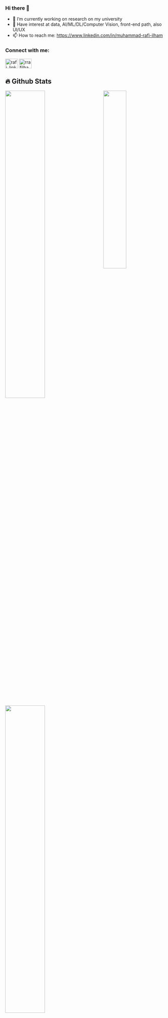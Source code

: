 ### Hi there 👋

- 🔭 I’m currently working on research on my university
- 🌱 Have interest at data, AI/ML/DL/Computer Vision, front-end path, also UI/UX
- 📫 How to reach me: https://www.linkedin.com/in/muhammad-rafi-ilham

<h3 align="left">Connect with me:</h3>
<p align="left">
<a href="https://www.linkedin.com/in/muhammad-rafi-ilham-4b30b522b/" target="_blank"><img align="center" src="https://raw.githubusercontent.com/rahuldkjain/github-profile-readme-generator/master/src/images/icons/Social/linked-in-alt.svg" alt="rafi_linkedin" height="30" width="40" /></a>
<a href="https://www.instagram.com/rrafilham/" target="_blank"><img align="center" src="https://raw.githubusercontent.com/rahuldkjain/github-profile-readme-generator/master/src/images/icons/Social/instagram.svg" alt="rrafilham" height="30" width="40" /></a>
</p>

## 🔥 Github Stats

<img align="right" width="38%" src="https://media.giphy.com/media/v1.Y2lkPTc5MGI3NjExZWtvM3g4MHNpd3JiaGc5NDluYXc0aWhnN3djOXl6MHJzbWZ5N2RldSZlcD12MV9pbnRlcm5hbF9naWZfYnlfaWQmY3Q9Zw/zGmtpy40J3c7z97rq0/giphy.gif"/>

  <a href="https://github.com/Eislax"><img width="50%" src="https://github-readme-stats.vercel.app/api?username=Eislax&theme=radical&title_color=ff3068?"></a>
  <a href="https://github.com/Eislax"><img width="50%" src="http://github-readme-streak-stats.herokuapp.com/?user=Eislax&theme=radical&date_format=M%20j%5B%2C%20Y%5D&ring=ff3068&fire=ff3068&sideNums=ff3068"></a>
  
<img src="https://github-readme-stats.vercel.app/api/top-langs/?username=Eislax&line_height=10&card_width=300&layout=compact&theme=tokyonight&langs_count=16"/>
<!-- &hide=shaderlab -->

## 📘 My projects

<p align="left">
  <a href="https://github.com/Eislax/rock-papper-scissor_image-classification"><img width="25%" src="https://denvercoder1-github-readme-stats.vercel.app/api/pin/?username=Eislax&repo=rock-papper-scissor_image-classification&hide_border=true&bg_color=1F222E&title_color=F85D7F&icon_color=F8D866&theme=react&show_icons=false" alt="readme-typing-svg"></a>
  <a href="https://github.com/Eislax/FruitSnap_Application"><img width="25%" src="https://denvercoder1-github-readme-stats.vercel.app/api/pin?username=Eislax&repo=FruitSnap_Application&theme=react&bg_color=1F222E&title_color=F85D7F&icon_color=F8D866&hide_border=true&show_icons=false" alt="custom-icon-badges"></a>
  <a href="https://github.com/Eislax/Penulisan_Ilmiah"><img width="25%" src="https://denvercoder1-github-readme-stats.vercel.app/api/pin?username=Eislax&repo=Penulisan_Ilmiah&theme=react&bg_color=1F222E&title_color=F85D7F&icon_color=F8D866&hide_border=true&show_icons=false" alt="custom-icon-badges"></a>
  <a href="https://github.com/Eislax/submissionAkhir_flutterBeginner"><img width="25%" src="https://denvercoder1-github-readme-stats.vercel.app/api/pin?username=Eislax&repo=submissionAkhir_flutterBeginner&theme=react&bg_color=1F222E&title_color=F85D7F&icon_color=F8D866&hide_border=true&show_icons=false" alt="custom-icon-badges"></a>
</p>

<p align="left">
  <a href="https://github.com/Eislax?tab=repositories"><img alt="All Repositories" title="All Repositories" src="https://custom-icon-badges.herokuapp.com/badge/-All%20Repos-2962FF?style=for-the-badge&logoColor=white&logo=repo"/></a>
</p>
